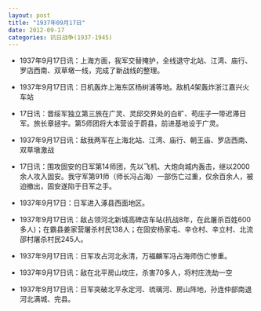 ```yaml
---
layout: post
title: "1937年09月17日"
date: 2012-09-17
categories: 抗日战争(1937-1945)
---
```


<meta name="referrer" content="no-referrer" />

- 1937年9月17日讯：上海方面，我军交替掩护，全线退守北站、江湾、庙行、罗店西南、双草墩一线，完成了新战线的整理。 

- 1937年9月17日讯：日机轰炸上海东区杨树浦等地。敌机4架轰炸浙江嘉兴火车站 

- 17日讯：晋绥军独立第三旅在广灵、灵邱交界处的白旷、苟庄子一带迟滞日军。旅长章拯宇。第5师团将大本营设于蔚县，前进基地设于广灵。 

- 1937年9月17日讯：敌我两军在上海北站、江湾、庙行、朝王庙、罗店西南、双草墩激战 

- 17日讯：围攻固安的日军第14师团，先以飞机、大炮向城内轰击，继以2000余人攻入固安。我守军第91师（师长冯占海）一部伤亡过重，仅余百余人，被迫撤出，固安遂陷于日军之手。 

- 1937年9月17日：日军进入涿县西面地区。 

- 1937年9月17日讯：敌占领河北新城高碑店车站(抗战8年，在此屠杀百姓600多人)；在霸县姜家营屠杀村民138人；在固安杨家屯、辛仓村、辛立村、北流邵村屠杀村民245人。 

- 1937年9月17日讯：日军攻占河北永清，万福麟军冯占海师伤亡惨重。 

- 1937年9月17日讯：敌在北平房山坟庄，杀害70多人，将村庄洗劫一空 

- 1937年9月17日讯：日军突破北平永定河、琉璃河、房山阵地，孙连仲部南退河北满城、完县。 

